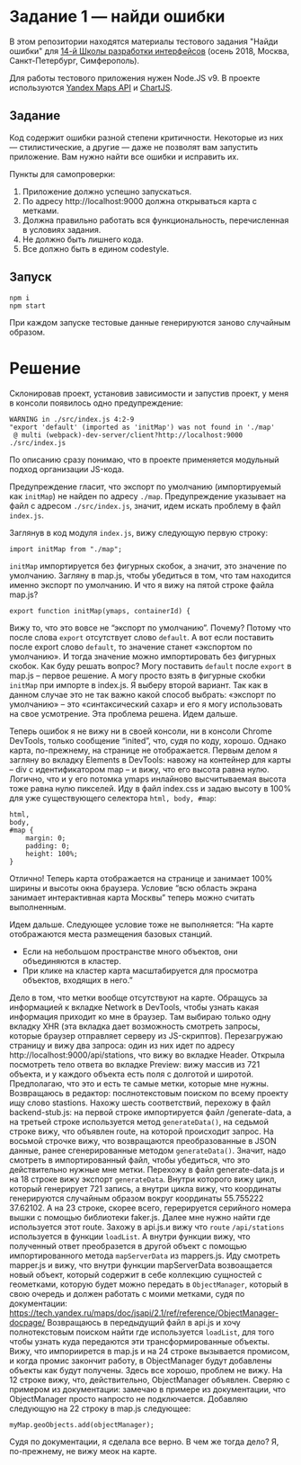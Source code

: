 # Задание 1 — найди ошибки

В этом репозитории находятся материалы тестового задания "Найди ошибки" для [14-й Школы разработки интерфейсов](https://academy.yandex.ru/events/frontend/shri_msk-2018-2) (осень 2018, Москва, Санкт-Петербург, Симферополь).

Для работы тестового приложения нужен Node.JS v9. В проекте используются [Yandex Maps API](https://tech.yandex.ru/maps/doc/jsapi/2.1/quick-start/index-docpage/) и [ChartJS](http://www.chartjs.org).

## Задание

Код содержит ошибки разной степени критичности. Некоторые из них — стилистические, а другие — даже не позволят вам запустить приложение. Вам нужно найти все ошибки и исправить их.

Пункты для самопроверки:

1. Приложение должно успешно запускаться.
1. По адресу http://localhost:9000 должна открываться карта с метками.
1. Должна правильно работать вся функциональность, перечисленная в условиях задания.
1. Не должно быть лишнего кода.
1. Все должно быть в едином codestyle.

## Запуск

```
npm i
npm start
```

При каждом запуске тестовые данные генерируются заново случайным образом.

# Решение

Склонировав проект, установив зависимости и запустив проект, у меня в консоли появилось одно предупреждение:

    WARNING in ./src/index.js 4:2-9
    "export 'default' (imported as 'initMap') was not found in './map'
     @ multi (webpack)-dev-server/client?http://localhost:9000 ./src/index.js

По описанию сразу понимаю, что в проекте применяется модульный подход организации JS-кода. 

Предупреждение гласит, что экспорт по умолчанию (импортируемый как `initMap`) не найден по адресу `./map`. Предупреждение указывает на файл с адресом `./src/index.js`, значит, идем искать проблему в файл `index.js`.

Заглянув в код модуля `index.js`, вижу следующую первую строку:

    import initMap from "./map";

`initMap` импортируется без фигурных скобок, а значит, это значение по умолчанию. Загляну в map.js, чтобы убедиться в том, что там находится именно экспорт по умолчанию. 
И что я вижу на пятой строке файла map.js?

    export function initMap(ymaps, containerId) {

Вижу то, что это вовсе не “экспорт по умолчанию”. Почему? Потому что после слова `export` отсутствует слово `default`. А вот если поставить после export слово `default`, то значение станет «экспортом по умолчанию». И тогда значение можно импортировать без фигурных скобок.
Как буду решать вопрос? Могу поставить `default` после `export` в map.js – первое решение. А могу просто взять в фигурные скобки `initMap` при импорте в index.js. Я выберу второй вариант. Так как в данном случае это не так важно какой способ выбрать: «экспорт по умолчанию» – это «синтаксический сахар» и его я могу использовать на свое усмотрение. 
Эта проблема решена. Идем дальше.  


Теперь ошибок я не вижу ни в своей консоли, ни в консоли Chrome DevTools, только сообщение “inited”, что, судя по коду, хорошо. Однако карта, по-прежнему, на странице не отображается.
Первым делом я загляну во вкладку Elements в DevTools: навожу на контейнер для карты – div с идентификатором map – и вижу, что его высота равна нулю. Логично, что и у его потомка ymaps инлайново высчитываемая высота тоже равна нулю пикселей. Иду в файл index.css и задаю высоту в 100% для уже существующего селектора `html, body, #map`:

    html,
    body,
    #map {
        margin: 0;
        padding: 0;
        height: 100%;
    }

Отлично! Теперь карта отображается на странице и занимает 100% ширины и высоты окна браузера. Условие “всю область экрана занимает интерактивная карта Москвы” теперь можно считать выполненным.  


Идем дальше. Следующее условие тоже не выполняется:
“На карте отображаются места размещения базовых станций.
- Если на небольшом пространстве много объектов, они объединяются в кластер. 
- При клике на кластер карта масштабируется для просмотра объектов, входящих в него.”

Дело в том, что метки вообще отсутствуют на карте. Обращусь за информацией к вкладке Network в DevTools, чтобы узнать какая информация приходит ко мне в браузер. Там выбираю только одну вкладку XHR (эта вкладка дает возможность смотреть запросы, которые браузер отправляет серверу из JS-скриптов). Перезагружаю страницу и вижу два запроса: один из них идет по адресу http://localhost:9000/api/stations, что вижу во вкладке Header. Открыла посмотреть тело ответа во вкладке Preview: вижу массив из 721 объекта, и у каждого объекта есть поля с долготой и широтой. Предполагаю, что это и есть те самые метки, которые мне нужны.
Возвращаюсь в редактор: послнотекстовым поиском по всему проекту ищу слово stastions. Нахожу шесть соответствий, перехожу в файл backend-stub.js: на первой строке импортируется файл /generate-data, а на третьей строке используется метод `generateData()`, на седьмой строке вижу, что объявлен route, на которой происходит запрос. На восьмой строчке вижу, что возвращаются преобразованные в JSON данные, ранее сгенерированные методом `generateData()`. Значит, надо смотреть в импортированный файл, чтобы убедиться, что это действительно нужные мне метки. Перехожу в файл generate-data.js и на 18 строке вижу экспорт `generateData`. Внутри которого вижу цикл, который генерирует 721 запись, а внутри цикла вижу, что координаты генерируются случайным образом вокруг координаты 55.755222 37.62102. А на 23 строке, скорее всего, герерируется серийного номера вышки с помощью библиотеки faker.js. Далее мне нужно найти где используется этот route. Захожу в api.js.и вижу что `route` `/api/stations` используется в функции `loadList`. А внутри функции вижу, что полученный ответ преобразется в другой объект с помощью импортированного метода `mapServerData` из mappers.js. Иду смотреть mapper.js и вижу, что внутри функции mapServerData возвоащается новый объект, который содержит в себе коллекцию сущностей с геометками, которую будет можно передать в `ObjectManager`, который в свою очередь и должен работать с моими метками, судя по документации: https://tech.yandex.ru/maps/doc/jsapi/2.1/ref/reference/ObjectManager-docpage/
Возвращаюсь в передыдущий файл в api.js и хочу полнотекстовым поиском найти где используется `loadList`, для того чтобы узнать куда передаются эти трансформированные объекты. Вижу, что импориирется в map.js и на 24 строке вызывается промисом, и когда промис закончит работу, в ObjectManager будут добавлены объекты как будут получены. Здесь все хорошо, проблем не вижу. На 12 строке вижу, что, действительно, ObjectManager объявлен. Сверяю с примером из документации: замечаю в примере из документации, что ObjectManager просто напросто не подключается. Добавляю следующую на 22 строку в map.js следующее:

    myMap.geoObjects.add(objectManager);

Судя по документации, я сделала все верно. В чем же тогда дело? Я, по-прежнему, не вижу меок на карте.




